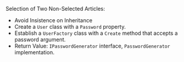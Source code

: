 Selection of Two Non-Selected Articles:

* Avoid Insistence on Inheritance
* Create a `User` class with a `Password` property.
* Establish a `UserFactory` class with a `Create` method that accepts a password argument.
* Return Value: `IPasswordGenerator` interface, `PasswordGenerator` implementation.
